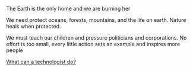 ---
---

The Earth is the only home and we are burning her 

We need protect oceans, forests, mountains, and the life on earth. Nature heals when protected. 

We must teach our children and pressure politicians and corporations. No effort is too small, every little action sets an example and inspires more people 

[What can a technologist do?](http://worrydream.com/ClimateChange/)